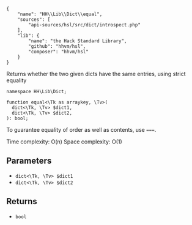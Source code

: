 ``` yamlmeta
{
    "name": "HH\\Lib\\Dict\\equal",
    "sources": [
        "api-sources/hsl/src/dict/introspect.php"
    ],
    "lib": {
        "name": "the Hack Standard Library",
        "github": "hhvm/hsl",
        "composer": "hhvm/hsl"
    }
}
```




Returns whether the two given dicts have the same entries, using strict
equality




``` Hack
namespace HH\Lib\Dict;

function equal<\Tk as arraykey, \Tv>(
  dict<\Tk, \Tv> $dict1,
  dict<\Tk, \Tv> $dict2,
): bool;
```




To guarantee equality of order as well as contents, use ` === `.




Time complexity: O(n)
Space complexity: O(1)




## Parameters




+ ` dict<\Tk, \Tv> $dict1 `
+ ` dict<\Tk, \Tv> $dict2 `




## Returns




* ` bool `
<!-- HHAPIDOC -->
